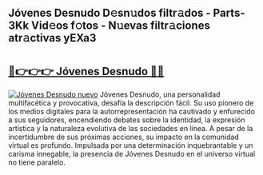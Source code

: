 ## Jóvenes Desnudo D𝚎sn𝚞dos filtr𝚊dos - Parts-3Kk Vid𝚎os f𝚘tos - N𝚞evas filtr𝚊ciones atr𝚊ctivas yEXa3

# <h2><a href="http://mb18r6.tromn.icu/?c=J%c3%b3venes+Desnudo">🔗👉👉👉 Jóvenes Desnudo 🔗🔗</a></h2>

[![Jóvenes Desnudo nuevo](https://i.imgur.com/pEAQMta.gif)](http://mb18r6.tromn.icu/?c=J%c3%b3venes+Desnudo)
Jóvenes Desnudo, una personalidad multifacética y provocativa, desafía la descripción fácil. Su uso pionero de los medios digitales para la autorrepresentación ha cautivado y enfurecido a sus seguidores, encendiendo debates sobre la identidad, la expresión artística y la naturaleza evolutiva de las sociedades en línea. A pesar de la incertidumbre de sus próximas acciones, su impacto en la comunidad virtual es profundo. Impulsada por una determinación inquebrantable y un carisma innegable, la presencia de Jóvenes Desnudo en el universo virtual no tiene paralelo.
